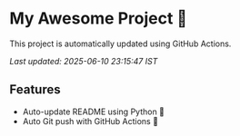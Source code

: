 # My Awesome Project 🚀

This project is automatically updated using GitHub Actions.

_Last updated: 2025-06-10 23:15:47 IST_

## Features
- Auto-update README using Python 🐍
- Auto Git push with GitHub Actions 🤖
